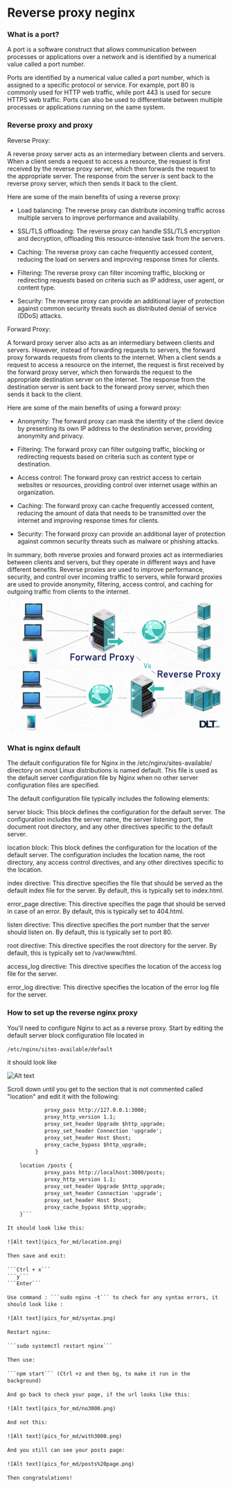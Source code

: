 # Reverse proxy neginx

### What is a port?

A port is a software construct that allows communication between processes or applications over a network and is identified by a numerical value called a port number.

Ports are identified by a numerical value called a port number, which is assigned to a specific protocol or service. For example, port 80 is commonly used for HTTP web traffic, while port 443 is used for secure HTTPS web traffic. Ports can also be used to differentiate between multiple processes or applications running on the same system.

### Reverse proxy and proxy


Reverse Proxy:

A reverse proxy server acts as an intermediary between clients and servers. When a client sends a request to access a resource, the request is first received by the reverse proxy server, which then forwards the request to the appropriate server. The response from the server is sent back to the reverse proxy server, which then sends it back to the client.

Here are some of the main benefits of using a reverse proxy:

- Load balancing: The reverse proxy can distribute incoming traffic across multiple servers to improve performance and availability.

- SSL/TLS offloading: The reverse proxy can handle SSL/TLS encryption and decryption, offloading this resource-intensive task from the servers.

- Caching: The reverse proxy can cache frequently accessed content, reducing the load on servers and improving response times for clients.

- Filtering: The reverse proxy can filter incoming traffic, blocking or redirecting requests based on criteria such as IP address, user agent, or content type.

- Security: The reverse proxy can provide an additional layer of protection against common security threats such as distributed denial of service (DDoS) attacks.

Forward Proxy:

A forward proxy server also acts as an intermediary between clients and servers. However, instead of forwarding requests to servers, the forward proxy forwards requests from clients to the internet. When a client sends a request to access a resource on the internet, the request is first received by the forward proxy server, which then forwards the request to the appropriate destination server on the internet. The response from the destination server is sent back to the forward proxy server, which then sends it back to the client.

Here are some of the main benefits of using a forward proxy:

- Anonymity: The forward proxy can mask the identity of the client device by presenting its own IP address to the destination server, providing anonymity and privacy.

- Filtering: The forward proxy can filter outgoing traffic, blocking or redirecting requests based on criteria such as content type or destination.

- Access control: The forward proxy can restrict access to certain websites or resources, providing control over internet usage within an organization.

- Caching: The forward proxy can cache frequently accessed content, reducing the amount of data that needs to be transmitted over the internet and improving response times for clients.

- Security: The forward proxy can provide an additional layer of protection against common security threats such as malware or phishing attacks.

In summary, both reverse proxies and forward proxies act as intermediaries between clients and servers, but they operate in different ways and have different benefits. Reverse proxies are used to improve performance, security, and control over incoming traffic to servers, while forward proxies are used to provide anonymity, filtering, access control, and caching for outgoing traffic from clients to the internet.

![Alt text](pics_for_md/forwardproxvsreverseprox.png)

### What is nginx default

The default configuration file for Nginx in the /etc/nginx/sites-available/ directory on most Linux distributions is named default. This file is used as the default server configuration file by Nginx when no other server configuration files are specified.

The default configuration file typically includes the following elements:

server block: This block defines the configuration for the default server. The configuration includes the server name, the server listening port, the document root directory, and any other directives specific to the default server.

location block: This block defines the configuration for the location of the default server. The configuration includes the location name, the root directory, any access control directives, and any other directives specific to the location.

index directive: This directive specifies the file that should be served as the default index file for the server. By default, this is typically set to index.html.

error_page directive: This directive specifies the page that should be served in case of an error. By default, this is typically set to 404.html.

listen directive: This directive specifies the port number that the server should listen on. By default, this is typically set to port 80.

root directive: This directive specifies the root directory for the server. By default, this is typically set to /var/www/html.

access_log directive: This directive specifies the location of the access log file for the server.

error_log directive: This directive specifies the location of the error log file for the server.

### How to set up the reverse nginx proxy

You'll need to configure Nginx to act as a reverse proxy. Start by editing the default server block configuration file located in 

```/etc/nginx/sites-available/default```

it should look like

![Alt text](pics_for_md/nano%20default%20ngin%20config.png)

Scroll down until you get to the section that is not commented called "location" and edit it with the following:

```location / {
            proxy_pass http://127.0.0.1:3000;
            proxy_http_version 1.1;
            proxy_set_header Upgrade $http_upgrade;
            proxy_set_header Connection 'upgrade';
            proxy_set_header Host $host;
            proxy_cache_bypass $http_upgrade;
         }
    
    location /posts {
            proxy_pass http://localhost:3000/posts;
            proxy_http_version 1.1;
            proxy_set_header Upgrade $http_upgrade;
            proxy_set_header Connection 'upgrade';
            proxy_set_header Host $host;
            proxy_cache_bypass $http_upgrade;
    }```

It should look like this:

![Alt text](pics_for_md/location.png)

Then save and exit:

```Ctrl + x```
```y```
```Enter```

Use command : ```sudo nginx -t``` to check for any syntax errors, it should look like :

![Alt text](pics_for_md/syntax.png)

Restart nginx:

```sudo systemctl restart nginx```

Then use:

```npm start``` (Ctrl +z and then bg, to make it run in the background)

And go back to check your page, if the url looks like this:

![Alt text](pics_for_md/no3000.png)

And not this:

![Alt text](pics_for_md/with3000.png)

And you still can see your posts page:

![Alt text](pics_for_md/posts%20page.png)

Then congratulations!
